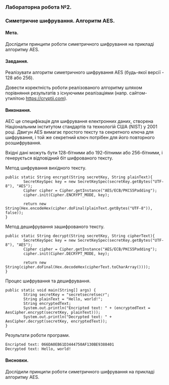 ### Лабораторна робота №2.
### Симетричне шифрування. Алгоритм AES.
#### **Мета.**
Дослідити принципи роботи симетричного шифрування на прикладі алгоритму AES.
#### **Завдання.**
Реалізувати алгоритм симетричного шифрування AES (будь-якої версії - 128 або 256).

Довести коректність роботи реалізованого алгоритму шляхом порівняння результатів з 
існуючими реалізаціями (напр. сайтом-утилітою https://cryptii.com).
#### **Виконання.**

АЕС це специфікація для шифрування електронних даних, 
створена Національним інститутом стандартів та технологій США (NIST) у 2001 році.
 Двигун AES вимагає простого тексту та секретного ключа для шифрування, 
і той же секретний ключ потрібен для його повторного розшифрування.

Вхідні дані можуть бути 128-бітними або 192-бітними або 256-бітними,
 і генерується відповідний біт шифрованого тексту.

Метод шифрування вихідного тексту.

```
public static String encrypt(String secretKey, String plainText){
		SecretKeySpec key = new SecretKeySpec(secretKey.getBytes("UTF-8"), "AES");
		Cipher cipher = Cipher.getInstance("AES/ECB/PKCS5Padding");
		cipher.init(Cipher.ENCRYPT_MODE, key);
		
		return new String(Hex.encodeHex(cipher.doFinal(plainText.getBytes("UTF-8")), false));
}
```

Метод дешифрування зашифрованого тексту.
```
public static String decrypt(String secretKey, String cipherText){
		SecretKeySpec key = new SecretKeySpec(secretKey.getBytes("UTF-8"), "AES");
		Cipher cipher = Cipher.getInstance("AES/ECB/PKCS5Padding");
		cipher.init(Cipher.DECRYPT_MODE, key);
		
		return new String(cipher.doFinal(Hex.decodeHex(cipherText.toCharArray())));
}
```

Процес шифрування та дешифрування.

```
public static void main(String[] args) {
		String secretKey = "secretsecretsecr";
		String plainText = "Hello, world!";
		String encryptedText;
		System.out.println("Encripted text: " + (encryptedText = AesCipher.encrypt(secretKey, plainText)));
		System.out.println("Decrypted text: " + AesCipher.decrypt(secretKey, encryptedText));
}
```

Результати роботи програми.

```
Encripted text: 066DA0EB61D3444750AF130BE9388401
Decrypted text: Hello, world!
```

#### **Висновки.**
Дослідили принципи роботи симетричного шифрування на прикладі алгоритму AES.
